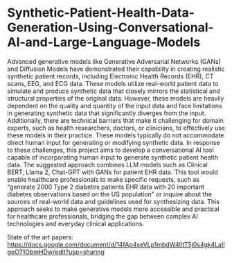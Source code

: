 # Synthetic-Patient-Health-Data-Generation-Using-Conversational-AI-and-Large-Language-Models

Advanced generative models like Generative Adversarial Networks (GANs) and Diffusion Models have
demonstrated their capability in creating realistic synthetic patient records, including Electronic Health
Records (EHR), CT scans, EEG, and ECG data. These models utilize real-world patient data to simulate and
produce synthetic data that closely mirrors the statistical and structural properties of the original data.
However, these models are heavily dependent on the quality and quantity of the input data and face
limitations in generating synthetic data that significantly diverges from the input. Additionally, there are
technical barriers that make it challenging for domain experts, such as health researchers, doctors, or
clinicians, to effectively use these models in their practice. These models typically do not accommodate
direct human input for generating or modifying synthetic data.
In response to these challenges, this project aims to develop a conversational AI tool capable of
incorporating human input to generate synthetic patient health data. The suggested approach combines
LLM models such as Clinical BERT, Llama 2, Chat-GPT with GANs for patient EHR data. This tool would enable
healthcare professionals to make specific requests, such as “generate 2000 Type 2 diabetes patients EHR
data with 20 important diabetes observations based on the US population” or inquire about the sources of
real-world data and guidelines used for synthesizing data. This approach seeks to make generative models
more accessible and practical for healthcare professionals, bridging the gap between complex AI
technologies and everyday clinical applications.

State of the art papers: https://docs.google.com/document/d/14fAp4seVLp1mbdW4lItT5j0s4gk4LaIIgoO71ObmHDw/edit?usp=sharing
